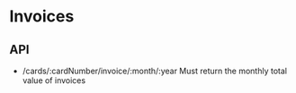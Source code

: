 # Invoices

## API

- /cards/:cardNumber/invoice/:month/:year
  Must return the monthly total value of invoices
